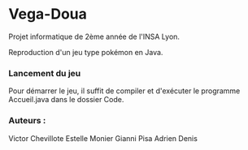 # Vega-Doua
Projet informatique de 2ème année de l'INSA Lyon.

Reproduction d'un jeu type pokémon en Java.

### Lancement du jeu
Pour démarrer le jeu, il suffit de compiler et d'exécuter le programme Accueil.java dans le dossier Code.

### Auteurs :
Victor Chevillote
Estelle Monier
Gianni Pisa
Adrien Denis
